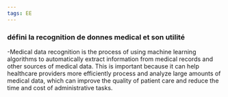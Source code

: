 ```yaml
---
tags: EE
---
```

### défini la recognition de donnes medical et son utilité
-Medical data recognition is the process of using machine learning algorithms to automatically extract information from medical records and other sources of medical data. This is important because it can help healthcare providers more efficiently process and analyze large amounts of medical data, which can improve the quality of patient care and reduce the time and cost of administrative tasks.